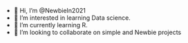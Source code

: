 - 👋 Hi, I’m @NewbieIn2021
- 👀 I’m interested in learning Data science.
- 🌱 I’m currently learning R.
- 💞️ I’m looking to collaborate on simple and Newbie projects

<!---
NewbieIn2021/NewbieIn2021 is a ✨ special ✨ repository because its `README.md` (this file) appears on your GitHub profile.
You can click the Preview link to take a look at your changes.
--->
